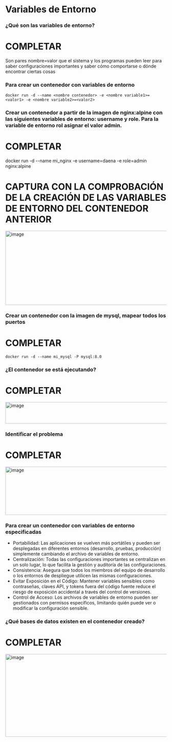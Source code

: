 # Variables de Entorno
### ¿Qué son las variables de entorno?
# COMPLETAR
Son pares nombre=valor que el sistema y los programas pueden leer para saber configuraciones importantes y saber cómo comportarse o dónde encontrar ciertas cosas

### Para crear un contenedor con variables de entorno

```
docker run -d --name <nombre contenedor> -e <nombre variable1>=<valor1> -e <nombre variable2>=<valor2>
```

### Crear un contenedor a partir de la imagen de nginx:alpine con las siguientes variables de entorno: username y role. Para la variable de entorno rol asignar el valor admin.

# COMPLETAR
docker run -d --name mi_nginx -e username=daena -e role=admin nginx:alpine

# CAPTURA CON LA COMPROBACIÓN DE LA CREACIÓN DE LAS VARIABLES DE ENTORNO DEL CONTENEDOR ANTERIOR
<img width="855" height="232" alt="image" src="https://github.com/user-attachments/assets/071447fb-c9d1-4e73-8bfc-5c8bc181c65c" />



### Crear un contenedor con la imagen de mysql, mapear todos los puertos
# COMPLETAR
```
docker run -d --name mi_mysql -P mysql:8.0
```


### ¿El contenedor se está ejecutando?
# COMPLETAR
<img width="1249" height="67" alt="image" src="https://github.com/user-attachments/assets/66936593-c2c3-4ea1-8350-ff84258783fc" />


### Identificar el problema
# COMPLETAR
<img width="928" height="151" alt="image" src="https://github.com/user-attachments/assets/b05951d1-add5-4fa3-b3b8-41a104e32ee5" />

### Para crear un contenedor con variables de entorno especificadas
- Portabilidad: Las aplicaciones se vuelven más portátiles y pueden ser desplegadas en diferentes entornos (desarrollo, pruebas, producción) simplemente cambiando el archivo de variables de entorno.
- Centralización: Todas las configuraciones importantes se centralizan en un solo lugar, lo que facilita la gestión y auditoría de las configuraciones.
- Consistencia: Asegura que todos los miembros del equipo de desarrollo o los entornos de despliegue utilicen las mismas configuraciones.
- Evitar Exposición en el Código: Mantener variables sensibles como contraseñas, claves API, y tokens fuera del código fuente reduce el riesgo de exposición accidental a través del control de versiones.
- Control de Acceso: Los archivos de variables de entorno pueden ser gestionados con permisos específicos, limitando quién puede ver o modificar la configuración sensible.

### ¿Qué bases de datos existen en el contenedor creado?
# COMPLETAR
<img width="1083" height="259" alt="image" src="https://github.com/user-attachments/assets/614f4d87-897c-44ae-a26e-40c300112463" />


